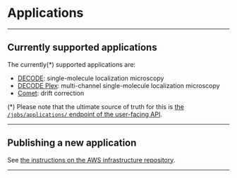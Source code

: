 # Applications

---

## Currently supported applications

The currently(*) supported applications are:

 - [DECODE](https://github.com/ries-lab/DECODE_Internal/tree/dockerfile_stable): single-molecule localization microscopy
 - [DECODE Plex](https://github.com/ries-lab/DECODE_Internal/tree/future/dockerfile): multi-channel single-molecule localization microscopy
 - [Comet](https://github.com/ries-lab/Comet): drift correction

(*) Please note that the ultimate source of truth for this is [the `/jobs/applications/` endpoint of the user-facing API](https://prod.api.decode.arthur-jaques.de/docs#/Jobs/list_applications_jobs_applications_get).

---

## Publishing a new application
See [the instructions on the AWS infrastructure repository](https://github.com/ries-lab/DECODE_AWS_Infrastructure/blob/main/README.md).

---

